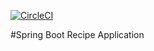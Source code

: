 [![CircleCI](https://dl.circleci.com/status-badge/img/gh/kent-berry/SpringRecipeApp/tree/main.svg?style=svg)](https://dl.circleci.com/status-badge/redirect/gh/kent-berry/SpringRecipeApp/tree/main)

#Spring Boot Recipe Application
